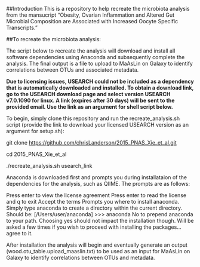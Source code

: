 ##Introduction
This is a repository to help recreate the microbiota analysis from the mansucript “Obesity, Ovarian Inflammation and Altered Gut Microbial Composition are Associated with Increased Oocyte Specific Transcripts.”  

##To recreate the microbiota analysis:

The script below to recreate the analysis will download and install all software dependencies using Anaconda and subsequently complete the analysis. The final output is a file to upload to MaAsLin on Galaxy to identify correlations between OTUs and associated metadata.

**Due to licensing issues, USEARCH could not be included as a dependency that is automatically downloaded and installed. To obtain a download link, go to the USEARCH download page and select version USEARCH v7.0.1090 for linux. A link (expires after 30 days) will be sent to the provided email. Use the link as an argument for shell script below.**

To begin, simply clone this repository and run the recreate_analysis.sh script (provide the link to download your licensed USEARCH version as an argument for setup.sh):

git clone https://github.com/chrisLanderson/2015_PNAS_Xie_et_al.git

cd 2015_PNAS_Xie_et_al

./recreate_analysis.sh usearch_link

Anaconda is downloaded first and prompts you during installataion of the dependencies for the analysis, such as QIIME. The prompts are as follows:

Press enter to view the license agreement
Press enter to read the license and q to exit
Accept the terms
Prompts you where to install anaconda. Simply type anaconda to create a directory within the current directory. Should be: [/Users/user/anaconda] >>> anaconda
No to prepend anaconda to your path. Choosing yes should not impact the installation though.
Will be asked a few times if you wish to proceed with installing the packages…agree to it.


After installation the analysis will begin and eventually generate an output (wood.otu_table.upload_maaslin.txt) to be used as an input for MaAsLin on Galaxy to identify correlations between OTUs and metadata.
